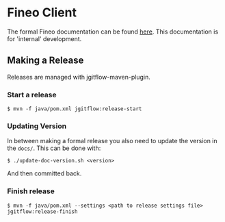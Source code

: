 # Fineo Client

The formal Fineo documentation can be found [here](https://client.fineo.io). This documentation 
is for 'internal' development.
 
## Making a Release

Releases are managed with jgitflow-maven-plugin.

### Start a release

```
$ mvn -f java/pom.xml jgitflow:release-start
```

### Updating Version

In between making a formal release you also need to update the version in the `docs/`. This can 
be done with:

```
$ ./update-doc-version.sh <version>
```

And then committed back.

### Finish release

```
$ mvn -f java/pom.xml --settings <path to release settings file> jgitflow:release-finish
```
